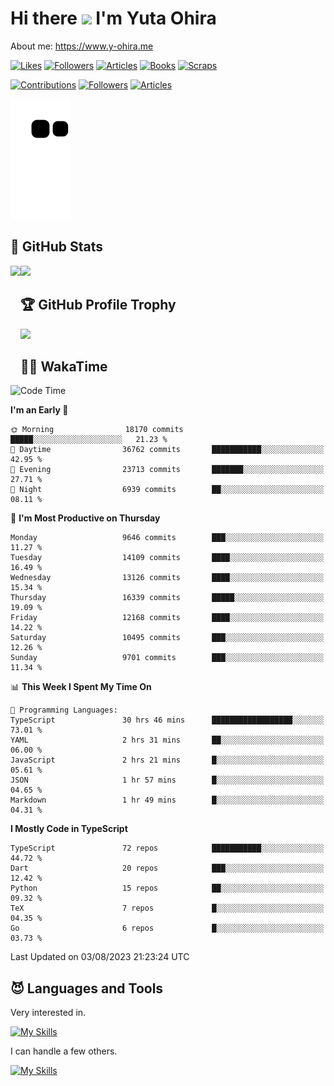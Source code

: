 # Hi there <img width="35" src="https://user-images.githubusercontent.com/50891407/148686885-0fefeb76-4cf6-473a-9e3e-889ce5513450.gif" /> I'm Yuta Ohira

About me: https://www.y-ohira.me

[![Likes](https://badgen.org/img/zenn/alesion/likes?style=for-the-badge)](https://zenn.dev/alesion)
[![Followers](https://badgen.org/img/zenn/alesion/followers?style=for-the-badge)](https://zenn.dev/alesion)
[![Articles](https://badgen.org/img/zenn/alesion/articles?style=for-the-badge)](https://zenn.dev/alesion)
[![Books](https://badgen.org/img/zenn/alesion/books?style=for-the-badge)](https://zenn.dev/alesion?tab=books)
[![Scraps](https://badgen.org/img/zenn/alesion/scraps?style=for-the-badge)](https://zenn.dev/alesion?tab=scraps)

[![Contributions](https://badgen.org/img/qiita/alesion30/contributions?style=for-the-badge)](https://qiita.com/alesion30)
[![Followers](https://badgen.org/img/qiita/alesion30/followers?style=for-the-badge)](https://qiita.com/alesion30)
[![Articles](https://badgen.org/img/qiita/alesion30/articles?style=for-the-badge)](https://qiita.com/alesion30)

<!-- <p align="left"> -->
  <!-- GitHub -->
<!--   <a href="https://github.com/alesion30/alesion30/">
    <img src="https://komarev.com/ghpvc/?username=alesion30" alt="alesion30" />
  </a>
  <a href="https://github.com/alesion30">
    <img height="20" src="https://img.shields.io/github/followers/alesion30?label=follow&logo=github&style=flat" />
  </a> -->
  <!-- Zenn -->
<!--   <a href="https://zenn.dev/alesion">
    <img src="https://zenn.badge.nikaera.com/s/alesion/likes?style=flat" alt="alesion likes" />
  </a>
  <a href="https://zenn.dev/alesion/articles">
    <img src="https://zenn.badge.nikaera.com/s/alesion/articles?style=flat" alt="alesion articles" />
  </a>
  <a href="https://zenn.dev/alesion/followers">
    <img src="https://zenn.badge.nikaera.com/s/alesion/followers?style=flat" alt="alesion followers" />
  </a>
  <a href="https://zenn.dev/alesion/books">
    <img src="https://zenn.badge.nikaera.com/s/alesion/books?style=flat" alt="alesion books" />
  </a>
  <a href="https://zenn.dev/alesion/scraps">
    <img src="https://zenn.badge.nikaera.com/s/alesion/scraps?style=flat" alt="alesion scraps" />
  </a> -->
  <!-- qiita -->
<!--   <a href="http://qiita.com/Alesion30">
    <img height="20" src="https://qiita-badge.apiapi.app/s/Alesion30/posts.svg" />
  </a>
    <img height="20" src="https://qiita-badge.apiapi.app/s/Alesion30/contributions.svg" />
  </a> -->
<!-- </p> -->


<!-- ## 🐍 Contribution -->

<img src="https://github.com/Alesion30/Alesion30/blob/output/github-contribution-grid-snake.svg" alt="GitHub Snake dark" />


## 💎 GitHub Stats

<div>
  <img height="170" align="left" src="https://github-readme-stats.vercel.app/api?username=Alesion30&count_private=true&show_icons=true&title_color=81A1C1&text_color=ECEFF4&bg_color=2E3440&icon_color=D8DEE9&border_radius=10" />
  <img height="170" src="https://github-readme-stats.vercel.app/api/top-langs/?username=Alesion30&langs_count=8&layout=compact&title_color=81A1C1&text_color=ECEFF4&bg_color=2E3440&icon_color=D8DEE9&border_radius=10" />
</div>


## 🏆 GitHub Profile Trophy

<img width="800" src="https://github-profile-trophy.vercel.app/?username=Alesion30&theme=nord&no-frame=true"/>


## 🧑‍💻 WakaTime

<!--START_SECTION:waka-->
![Code Time](http://img.shields.io/badge/Code%20Time-2%2C309%20hrs%2047%20mins-blue)

**I'm an Early 🐤** 

```text
🌞 Morning                18170 commits       █████░░░░░░░░░░░░░░░░░░░░   21.23 % 
🌆 Daytime                36762 commits       ███████████░░░░░░░░░░░░░░   42.95 % 
🌃 Evening                23713 commits       ███████░░░░░░░░░░░░░░░░░░   27.71 % 
🌙 Night                  6939 commits        ██░░░░░░░░░░░░░░░░░░░░░░░   08.11 % 
```
📅 **I'm Most Productive on Thursday** 

```text
Monday                   9646 commits        ███░░░░░░░░░░░░░░░░░░░░░░   11.27 % 
Tuesday                  14109 commits       ████░░░░░░░░░░░░░░░░░░░░░   16.49 % 
Wednesday                13126 commits       ████░░░░░░░░░░░░░░░░░░░░░   15.34 % 
Thursday                 16339 commits       █████░░░░░░░░░░░░░░░░░░░░   19.09 % 
Friday                   12168 commits       ████░░░░░░░░░░░░░░░░░░░░░   14.22 % 
Saturday                 10495 commits       ███░░░░░░░░░░░░░░░░░░░░░░   12.26 % 
Sunday                   9701 commits        ███░░░░░░░░░░░░░░░░░░░░░░   11.34 % 
```


📊 **This Week I Spent My Time On** 

```text
💬 Programming Languages: 
TypeScript               30 hrs 46 mins      ██████████████████░░░░░░░   73.01 % 
YAML                     2 hrs 31 mins       ██░░░░░░░░░░░░░░░░░░░░░░░   06.00 % 
JavaScript               2 hrs 21 mins       █░░░░░░░░░░░░░░░░░░░░░░░░   05.61 % 
JSON                     1 hr 57 mins        █░░░░░░░░░░░░░░░░░░░░░░░░   04.65 % 
Markdown                 1 hr 49 mins        █░░░░░░░░░░░░░░░░░░░░░░░░   04.31 % 
```

**I Mostly Code in TypeScript** 

```text
TypeScript               72 repos            ███████████░░░░░░░░░░░░░░   44.72 % 
Dart                     20 repos            ███░░░░░░░░░░░░░░░░░░░░░░   12.42 % 
Python                   15 repos            ██░░░░░░░░░░░░░░░░░░░░░░░   09.32 % 
TeX                      7 repos             █░░░░░░░░░░░░░░░░░░░░░░░░   04.35 % 
Go                       6 repos             █░░░░░░░░░░░░░░░░░░░░░░░░   03.73 % 
```




 Last Updated on 03/08/2023 21:23:24 UTC
<!--END_SECTION:waka-->


## 😈 Languages and Tools

Very interested in.

[![My Skills](https://skillicons.dev/icons?i=react,nextjs,typescript,flutter,firebase)](https://skillicons.dev)

I can handle a few others.

[![My Skills](https://skillicons.dev/icons?i=javascript,vue,nuxt,redux,electron,express,nodejs,deno,dart,python,flask,php,laravel,wordpress,go,rust,html,css,sass,tailwind,bootstrap,webpack,supabase,aws,dynamodb,mysql,figma,xd,vscode,latex)](https://skillicons.dev)
